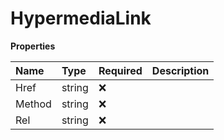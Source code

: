 # HypermediaLink

**Properties**

| Name   | Type   | Required | Description |
| :----- | :----- | :------- | :---------- |
| Href   | string | ❌       |             |
| Method | string | ❌       |             |
| Rel    | string | ❌       |             |

<!-- This file was generated by liblab | https://liblab.com/ -->
